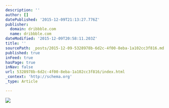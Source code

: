 ```yaml
---
description: ''
author: []
datePublished: '2015-12-09T21:13:27.776Z'
publisher:
  domain: dribbble.com
  name: dribbble.com
dateModified: '2015-12-09T20:58:11.203Z'
title: ''
sourcePath: _posts/2015-12-09-5328978b-6d2c-4f00-8eba-1a102cc3f816.md
published: true
inFeed: true
hasPage: true
inNav: false
url: 5328978b-6d2c-4f00-8eba-1a102cc3f816/index.html
_context: 'http://schema.org'
_type: Article

---
```

![](https://d13yacurqjgara.cloudfront.net/users/591235/screenshots/2393558/attachments/461688/tablet_portrait_2x.png)